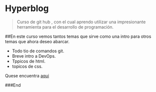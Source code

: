 # Hyperblog
>Curso de git hub , con el cual aprendo  utilizar una impresionante herramienta para el desarrollo de programación.

##En este curso vemos tantos temas que sirve como una intro para otros temas que 
ahora deseo abarcar.
* Todo tio de comandos git.
* Breve intro a DevOps.
* Tppicos de html.
* topicos de css.

Quese encuentra [aqui](https://platzi.com/clases/1557-git-github/)


###End